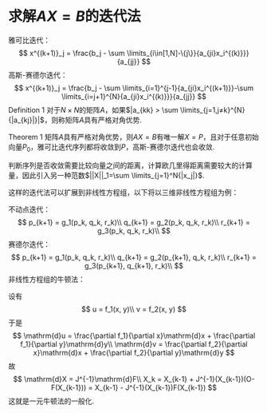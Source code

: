 # 求解$AX=B$的迭代法

雅可比迭代：
$$
x^{(k+1)}_j = \frac{b_j - \sum \limits_{i\in[1,N]-\{j\}}{a_{ji}x_i^{(k)}}}{a_{jj}}
$$
高斯-赛德尔迭代：
$$
x^{(k+1)}_j = \frac{b_j - \sum \limits_{i=1}^{j-1}{a_{ji}x_i^{(k+1)}}-\sum \limits_{i=j+1}^{N}{a_{ji}x_i^{(k)}}}{a_{jj}}
$$
Definition 1 对于$N\times N$的矩阵$A$，如果$|a_{kk} > \sum \limits_{j=1,j≠k}^{N}{|a_{kj}|}|$，则称矩阵$A$具有严格对角优势. 

Theorem 1 矩阵$A$具有严格对角优势，则$AX=B$有唯一解$X=P$，且对于任意初始向量$P_0$，雅可比迭代序列都将收敛到$P$，高斯-赛德尔迭代也会收敛. 

判断序列是否收敛需要比较向量之间的距离，计算欧几里得距离需要较大的计算量，因此引入另一种范数$||X||_1=\sum \limits_{j=1}^N{|x_j|}$.

这样的迭代法可以扩展到非线性方程组，以下将以三维非线性方程组为例：

不动点迭代：
$$
p_{k+1} = g_1(p_k, q_k, r_k)\\
q_{k+1} = g_2(p_k, q_k, r_k)\\
r_{k+1} = g_3(p_k, q_k, r_k)\\
$$
赛德尔迭代：
$$
p_{k+1} = g_1(p_k, q_k, r_k)\\
q_{k+1} = g_2(p_{k+1}, q_k, r_k)\\
r_{k+1} = g_3(p_{k+1}, q_{k+1}, r_k)\\
$$
非线性方程组的牛顿法：

设有
$$
u = f_1(x, y)\\
v = f_2(x, y)
$$
于是
$$
\mathrm{d}u = \frac{\partial f_1}{\partial x}\mathrm{d}x + \frac{\partial f_1}{\partial y}\mathrm{d}y\\
\mathrm{d}v = \frac{\partial f_2}{\partial x}\mathrm{d}x + \frac{\partial f_2}{\partial y}\mathrm{d}y
$$
故
$$
\mathrm{d}X = J^{-1}\mathrm{d}F\\
X_k = X_{k-1} + J^{-1}(X_{k-1})(O-F(X_{k-1})) = X_{k-1} - J^{-1}(X_{k-1})F(X_{k-1})
$$
这就是一元牛顿法的一般化. 

